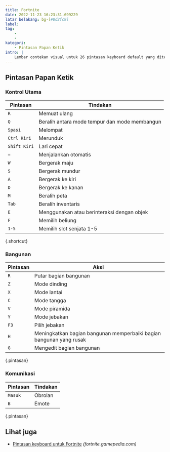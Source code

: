 ```yaml
---
title: Fortnite
date: 2022-11-23 16:23:31.699229
latar belakang: bg-[#8d2fc9]
label:
tag:
    -
    -
kategori:
    - Pintasan Papan Ketik
intro: |
    Lembar contekan visual untuk 26 pintasan keyboard default yang ditemukan di Fortnite
---
```




Pintasan Papan Ketik
------------------



### Kontrol Utama

Pintasan | Tindakan
---|---
`R` | Memuat ulang
`Q` | Beralih antara mode tempur dan mode membangun
`Spasi` | Melompat
`Ctrl Kiri` | Merunduk
`Shift Kiri` | Lari cepat
`=` | Menjalankan otomatis
`W` | Bergerak maju
`S` | Bergerak mundur
`A` | Bergerak ke kiri
`D` | Bergerak ke kanan
`M` | Beralih peta
`Tab` | Beralih inventaris
`E` | Menggunakan atau berinteraksi dengan objek
`F` | Memilih beliung
`1-5` | Memilih slot senjata 1-5
{.shortcut}


### Bangunan

Pintasan | Aksi
---|---
`R` | Putar bagian bangunan
`Z` | Mode dinding
`X` | Mode lantai
`C` | Mode tangga
`V` | Mode piramida
`Y` | Mode jebakan
`F3` | Pilih jebakan
`H` | Meningkatkan bagian bangunan memperbaiki bagian bangunan yang rusak
`G` | Mengedit bagian bangunan
{.pintasan}


### Komunikasi

Pintasan | Tindakan
---|---
`Masuk` | Obrolan
`B` | Emote
{.pintasan}




Lihat juga
--------
- [Pintasan keyboard untuk Fortnite](https://fortnite.gamepedia.com/Controls) _(fortnite.gamepedia.com)_
